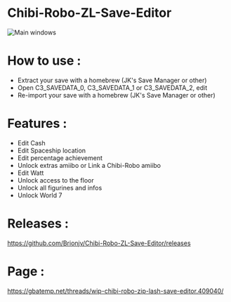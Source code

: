 # Chibi-Robo-ZL-Save-Editor

![Main windows](https://i58.servimg.com/u/f58/19/11/94/79/chibi-11.png)

# How to use : 
- Extract your save with a homebrew (JK's Save Manager or other)
- Open C3_SAVEDATA_0, C3_SAVEDATA_1 or C3_SAVEDATA_2, edit
- Re-import your save with a homebrew (JK's Save Manager or other)

# Features :
- Edit Cash
- Edit Spaceship location
- Edit percentage achievement
- Unlock extras amiibo or Link a Chibi-Robo amiibo
- Edit Watt
- Unlock access to the floor
- Unlock all figurines and infos
- Unlock World 7

# Releases :
https://github.com/Brionjv/Chibi-Robo-ZL-Save-Editor/releases

# Page :
https://gbatemp.net/threads/wip-chibi-robo-zip-lash-save-editor.409040/
